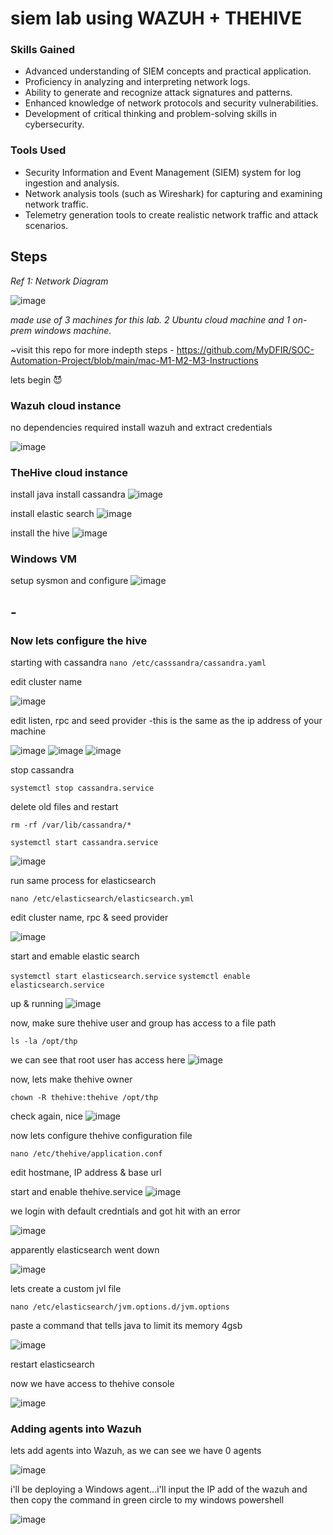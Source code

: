 # siem lab using WAZUH + THEHIVE

### Skills Gained

- Advanced understanding of SIEM concepts and practical application.
- Proficiency in analyzing and interpreting network logs.
- Ability to generate and recognize attack signatures and patterns.
- Enhanced knowledge of network protocols and security vulnerabilities.
- Development of critical thinking and problem-solving skills in cybersecurity.

### Tools Used

- Security Information and Event Management (SIEM) system for log ingestion and analysis.
- Network analysis tools (such as Wireshark) for capturing and examining network traffic.
- Telemetry generation tools to create realistic network traffic and attack scenarios.


## Steps

*Ref 1: Network Diagram*

![image](https://github.com/maybewale/siem-lab/assets/78131867/1dbfc263-34bb-4e0d-adb8-857da97072eb)

*made use of 3 machines for this lab. 2 Ubuntu cloud machine and 1 on-prem windows machine.*

~visit this repo for more indepth steps - https://github.com/MyDFIR/SOC-Automation-Project/blob/main/mac-M1-M2-M3-Instructions

lets begin 😈

### Wazuh cloud instance 

no dependencies required
install wazuh and extract credentials 
  
![image](https://github.com/maybewale/siem-lab/assets/78131867/fe5d40f5-bcc9-4522-8b23-4425782632fc) 


### TheHive cloud instance

install java
install cassandra
![image](https://github.com/maybewale/siem-lab/assets/78131867/3714c990-a435-437b-9615-e952991fe8e9)

install elastic search
![image](https://github.com/maybewale/siem-lab/assets/78131867/012b9726-1573-4bf6-9272-7d8b3f175d21)

install the hive
![image](https://github.com/maybewale/siem-lab/assets/78131867/73339c0b-90af-4e82-aa37-6b1b2dd25f79)


### Windows VM

setup sysmon and configure
![image](https://github.com/maybewale/siem-lab/assets/78131867/0022b3bb-abaf-4be7-ab8d-60cf9eee1070)

## -

### Now lets configure the hive

starting with cassandra
`nano /etc/casssandra/cassandra.yaml`

edit cluster name
 
![image](https://github.com/maybewale/siem-lab/assets/78131867/c26af92f-78b5-43c8-87bf-68ac418546d2)

edit listen, rpc and seed provider -this is the same as the ip address of your machine
 
![image](https://github.com/maybewale/siem-lab/assets/78131867/b8e395a8-bff3-4ca9-a82f-f3f643443bd0)
![image](https://github.com/maybewale/siem-lab/assets/78131867/31b643e8-cbc9-4f7e-9c93-5b95984854ec)
![image](https://github.com/maybewale/siem-lab/assets/78131867/f2cd775f-96dd-4f25-84ce-7c4e3ed46fa9)

stop cassandra

`systemctl stop cassandra.service`

delete old files and restart

`rm -rf /var/lib/cassandra/*`

`systemctl start cassandra.service`
  
![image](https://github.com/maybewale/siem-lab/assets/78131867/42ee75b4-e6ac-4721-a3fb-8439280422f4)

run same process for elasticsearch

`nano /etc/elasticsearch/elasticsearch.yml`

edit cluster name, rpc & seed provider 

![image](https://github.com/maybewale/siem-lab/assets/78131867/b9fb720d-8516-41a2-813b-21b3b0f3a5b1)

start and emable elastic search 

`systemctl start elasticsearch.service`
`systemctl enable elasticsearch.service`

up & running 
![image](https://github.com/maybewale/siem-lab/assets/78131867/ee48323a-0136-4058-bc9d-33581ee262d1) 


now, make sure thehive user and group has access to a file path

`ls -la /opt/thp`

we can see that root user has access here
![image](https://github.com/maybewale/siem-lab/assets/78131867/0336b937-e70e-4686-8aba-11f7742f1191)


now, lets make thehive owner 

`chown -R thehive:thehive /opt/thp`

check again, nice 
![image](https://github.com/maybewale/siem-lab/assets/78131867/bd268e21-a6e5-4bb3-9972-a9f443d9d0bc)


now lets configure thehive configuration file 

`nano /etc/thehive/application.conf`

edit hostmane, IP address & base url 

start and enable thehive.service 
![image](https://github.com/maybewale/siem-lab/assets/78131867/dff80aaa-dcfb-493b-8829-17a362c8831a)


we login with default credntials and got hit with an error

![image](https://github.com/maybewale/siem-lab/assets/78131867/d2416e25-15dd-434b-9ed2-688d43047170)

apparently elasticsearch went down

![image](https://github.com/maybewale/siem-lab/assets/78131867/63d76455-a149-4502-87a2-695e0c1dfbd5)

lets create a custom jvl file

`nano /etc/elasticsearch/jvm.options.d/jvm.options`

paste a command that tells java to limit its memory 4gsb

![image](https://github.com/maybewale/siem-lab/assets/78131867/8b2d2082-7db7-4ccf-a77e-df68b0a0018c)

restart elasticsearch

now we have access to thehive console 

![image](https://github.com/maybewale/siem-lab/assets/78131867/6c8198d1-92ca-400d-8cb8-150fa458c3c5)


### Adding agents into Wazuh

lets add agents into Wazuh, as we can see we have 0 agents 

![image](https://github.com/maybewale/siem-lab/assets/78131867/11991df2-94ae-4697-ac16-d585d8c6a23e)

i'll be deploying a Windows agent...i'll input the IP add of the wazuh and then copy the command in green circle to my windows powershell 

![image](https://github.com/maybewale/siem-lab/assets/78131867/c87add15-29e3-48ce-acae-14c4885bb9c3)










